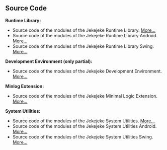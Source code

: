 ## Source Code

**Runtime Library:**
- Source code of the modules of the Jekejeke Runtime Library. [More...](jekrun)
- Source code of the modules of the Jekejeke Runtime Library Android. [More...](jekrun_android)
- Source code of the modules of the Jekejeke Runtime Library Swing. [More...](jekrun_swing)

**Development Environment (only partial):**
- Source code of the modules of the Jekejeke Development Environment. [More...](jekdev)

**Minlog Extension:**
- Source code of the modules of the Jekejeke Minimal Logic Extension. [More...](jekmin)

**System Utilities:**
- Source code of the modules of the Jekejeke System Utilities. [More...](utils)
- Source code of the modules of the Jekejeke System Utilities Android. [More...](utils_android)
- Source code of the modules of the Jekejeke System Utilities Swing. [More...](utils_swing)